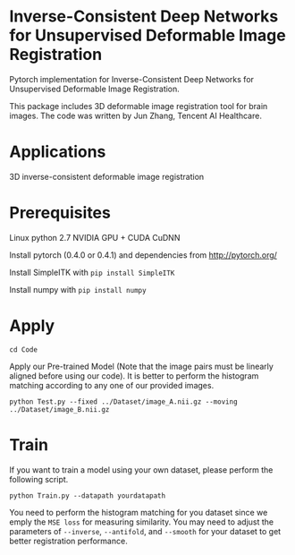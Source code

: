 # Inverse-Consistent Deep Networks for Unsupervised Deformable Image Registration

Pytorch implementation for Inverse-Consistent Deep Networks for Unsupervised Deformable Image Registration.

This package includes 3D deformable image registration tool for brain images. The code was written by Jun Zhang, Tencent AI Healthcare.


# Applications

3D inverse-consistent deformable image registration

# Prerequisites

Linux python 2.7 NVIDIA GPU + CUDA CuDNN

Install pytorch (0.4.0 or 0.4.1) and dependencies from http://pytorch.org/ 

Install SimpleITK with `pip install SimpleITK` 

Install numpy with `pip install numpy`

# Apply
```
cd Code
```
Apply our Pre-trained Model (Note that the image pairs must be linearly aligned before using our code).
It is better to perform the histogram matching according to any one of our provided images. 
```
python Test.py --fixed ../Dataset/image_A.nii.gz --moving ../Dataset/image_B.nii.gz
```

# Train 
If you want to train a model using your own dataset, please perform the following script.
```
python Train.py --datapath yourdatapath
```
You need to perform the histogram matching for you dataset since we emply the `MSE loss` for measuring similarity.
You may need to adjust the parameters of `--inverse`, `--antifold`, and  `--smooth` for your dataset to get better registration performance. 